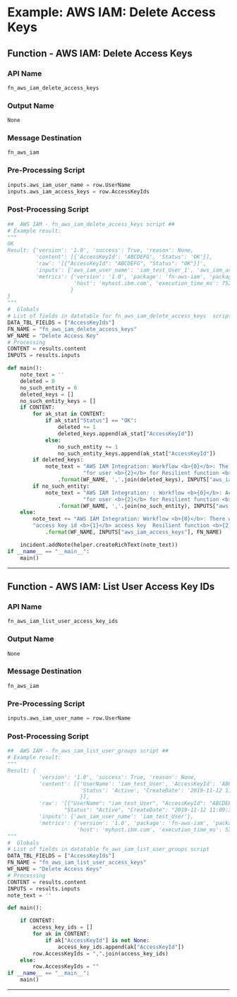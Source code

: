 <!--
    DO NOT MANUALLY EDIT THIS FILE
    THIS FILE IS AUTOMATICALLY GENERATED WITH resilient-sdk codegen
    Generated with resilient-sdk v52.0.0.0.1048
-->

# Example: AWS IAM: Delete Access Keys

## Function - AWS IAM: Delete Access Keys

### API Name
`fn_aws_iam_delete_access_keys`

### Output Name
`None`

### Message Destination
`fn_aws_iam`

### Pre-Processing Script
```python
inputs.aws_iam_user_name = row.UserName
inputs.aws_iam_access_keys = row.AccessKeyIds
```

### Post-Processing Script
```python
##  AWS IAM - fn_aws_iam_delete_access_keys script ##
# Example result:
"""
OK
Result: {'version': '1.0', 'success': True, 'reason': None,
         'content': [{'AccessKeyId': 'ABCDEFG', 'Status': 'OK'}],
         'raw': '[{"AccessKeyId": "ABCDEFG", "Status": "OK"}]',
         'inputs': {'aws_iam_user_name': 'iam_test_User_1', 'aws_iam_access_keys': 'ABCDEFG'},
         'metrics': {'version': '1.0', 'package': 'fn-aws-iam', 'package_version': '1.0.0',
                     'host': 'myhost.ibm.com', 'execution_time_ms': 752, 'timestamp': '2020-01-16 13:47:07'
                    }
}
"""
#  Globals
# List of fields in datatable for fn_aws_iam_delete_access_keys  script
DATA_TBL_FIELDS = ["AccessKeyIds"]
FN_NAME = "fn_aws_iam_delete_access_keys"
WF_NAME = "Delete Access Key"
# Processing
CONTENT = results.content
INPUTS = results.inputs

def main():
    note_text = ''
    deleted = 0
    no_such_entity = 0
    deleted_keys = []
    no_such_entity_keys = []
    if CONTENT:
        for ak_stat in CONTENT:
            if ak_stat["Status"] == "OK":
                deleted += 1
                deleted_keys.append(ak_stat["AccessKeyId"])
            else:
                no_such_entity += 1
                no_such_entity_keys.append(ak_stat["AccessKeyId"])
        if deleted_keys:
            note_text = "AWS IAM Integration: Workflow <b>{0}</b>: The Access Key Ids <b>{1}</b> were deleted " \
                        "for user <b>{2}</b> for Resilient function <b>{3}</b>."\
                .format(WF_NAME, ','.join(deleted_keys), INPUTS["aws_iam_user_name"], FN_NAME)
        if no_such_entity:
            note_text = "AWS IAM Integration: : Workflow <b>{0}</b>: Access keyId ids <b>{1}</b> does not exist " \
                        "for user <b>{2}</b> for Resilient function <b>{3}</b>."\
                .format(WF_NAME, ','.join(no_such_entity), INPUTS["aws_iam_user_name"], FN_NAME)
    else:
        note_text += "AWS IAM Integration: Workflow <b>{0}</b>: There were no results returned for " \
        "access key id <b>{1}</b> access key  Resilient function <b>{2}</b>."\
            .format(WF_NAME, INPUTS["aws_iam_access_keys"], FN_NAME)

    incident.addNote(helper.createRichText(note_text))
if __name__ == "__main__":
    main()

```

---

## Function - AWS IAM: List User Access Key IDs

### API Name
`fn_aws_iam_list_user_access_key_ids`

### Output Name
`None`

### Message Destination
`fn_aws_iam`

### Pre-Processing Script
```python
inputs.aws_iam_user_name = row.UserName
```

### Post-Processing Script
```python
##  AWS IAM - fn_aws_iam_list_user_groups script ##
# Example result:
"""
Result: {
          'version': '1.0', 'success': True, 'reason': None,
          'content': [{'UserName': 'iam_test_User', 'AccessKeyId': 'ABCDEFG',
                       'Status': 'Active', 'CreateDate': '2019-11-12 11:09:38'
                       }],
          'raw': '[{"UserName": "iam_test_User", "AccessKeyId": "ABCDEFG",
                  "Status": "Active", "CreateDate": "2019-11-12 11:09:38"}]',
          'inputs': {'aws_iam_user_name': 'iam_test_User'},
          'metrics': {'version': '1.0', 'package': 'fn-aws-iam', 'package_version': '1.0.0',
                      'host': 'myhost.ibm.com', 'execution_time_ms': 5365, 'timestamp': '2019-11-21 10:41:22'}}
"""
#  Globals
# List of fields in datatable fn_aws_iam_list_user_groups script
DATA_TBL_FIELDS = ["AccessKeyIds"]
FN_NAME = "fn_aws_iam_list_user_access_keys"
WF_NAME = "Delete Access Keys"
# Processing
CONTENT = results.content
INPUTS = results.inputs
note_text = ''

def main():

    if CONTENT:
        access_key_ids = []
        for ak in CONTENT:
            if ak["AccessKeyId"] is not None:
                access_key_ids.append(ak["AccessKeyId"])
        row.AccessKeyIds = ",".join(access_key_ids)
    else:
        row.AccessKeyIds = ""
if __name__ == "__main__":
    main()
```

---

